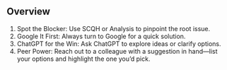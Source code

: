 ## Overview

1. Spot the Blocker: Use SCQH or Analysis to pinpoint the root issue.
2. Google It First: Always turn to Google for a quick solution.
3. ChatGPT for the Win: Ask ChatGPT to explore ideas or clarify options.
4. Peer Power: Reach out to a colleague with a suggestion in hand—list your options and highlight the one you’d pick.

